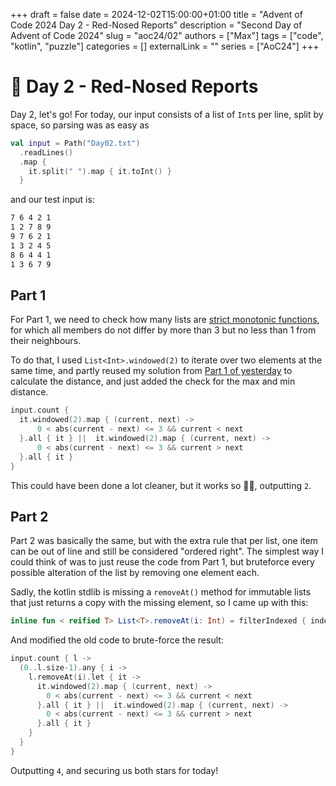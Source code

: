+++
draft = false
date = 2024-12-02T15:00:00+01:00
title = "Advent of Code 2024 Day 2 - Red-Nosed Reports"
description = "Second Day of Advent of Code 2024"
slug = "aoc24/02"
authors = ["Max"]
tags = ["code", "kotlin", "puzzle"]
categories = []
externalLink = ""
series = ["AoC24"]
+++

# :red_circle: Day 2 - Red-Nosed Reports

Day 2, let's go! For today, our input consists of a list of `Int`s per line, split by space, so parsing was as easy as

```kotlin
val input = Path("Day02.txt")
  .readLines()
  .map {
    it.split(" ").map { it.toInt() }
  }
```

and our test input is:
```txt
7 6 4 2 1
1 2 7 8 9
9 7 6 2 1
1 3 2 4 5
8 6 4 4 1
1 3 6 7 9
```

## Part 1

For Part 1, we need to check how many lists are [strict monotonic functions](https://en.wikipedia.org/wiki/Monotonic_function), for which all members do not differ by more than 3 but no less than 1 from their neighbours.

To do that, I used `List<Int>.windowed(2)` to iterate over two elements at the same time, and partly reused my solution from [Part 1 of yesterday](aoc24-01) to calculate the distance, and just added the check for the max and min distance.
```kotlin
input.count { 
  it.windowed(2).map { (current, next) ->
      0 < abs(current - next) <= 3 && current < next
  }.all { it } ||  it.windowed(2).map { (current, next) ->
      0 < abs(current - next) <= 3 && current > next
  }.all { it }
}
```

This could have been done a lot cleaner, but it works so 🤷‍♂️, outputting `2`.

## Part 2

Part 2 was basically the same, but with the extra rule that per list, one item can be out of line and still be considered "ordered right". The simplest way I could think of was to just reuse the code from Part 1, but bruteforce every possible alteration of the list by removing one element each. 

Sadly, the kotlin stdlib is missing a `removeAt()` method for immutable lists that just returns a copy with the missing element, so I came up with this:

```kotlin
inline fun < reified T> List<T>.removeAt(i: Int) = filterIndexed { index, _ -> index != i }
```

And modified the old code to brute-force the result:

```kotlin
input.count { l ->
  (0..l.size-1).any { i ->
    l.removeAt(i).let { it ->
      it.windowed(2).map { (current, next) ->
        0 < abs(current - next) <= 3 && current < next
      }.all { it } ||  it.windowed(2).map { (current, next) ->
        0 < abs(current - next) <= 3 && current > next
      }.all { it }
    }
  }
}
```

Outputting `4`, and securing us both stars for today!